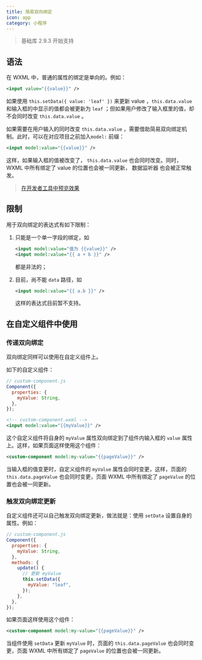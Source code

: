 ```yaml
---
title: 简易双向绑定
icon: app
category: 小程序
---
```


> 基础库 2.9.3 开始支持

## 语法

在 WXML 中，普通的属性的绑定是单向的。例如：

```xml
<input value="{{value}}" />
```

如果使用 `this.setData({ value: 'leaf' })` 来更新 value ，`this.data.value` 和输入框的中显示的值都会被更新为 `leaf` ；但如果用户修改了输入框里的值，却不会同时改变 `this.data.value` 。

如果需要在用户输入的同时改变 `this.data.value` ，需要借助简易双向绑定机制。此时，可以在对应项目之前加入`model:` 前缀：

```xml
<input model:value="{{value}}" />
```

这样，如果输入框的值被改变了， `this.data.value` 也会同时改变。同时， WXML 中所有绑定了 value 的位置也会被一同更新， 数据监听器 也会被正常触发。

> [在开发者工具中预览效果](https://developers.weixin.qq.com/s/8jXvobmV7vcj)

## 限制

用于双向绑定的表达式有如下限制：

1. 只能是一个单一字段的绑定，如

   ```xml
   <input model:value="值为 {{value}}" />
   <input model:value="{{ a + b }}" />
   ```

   都是非法的；

1. 目前，尚不能 `data` 路径，如

   ```xml
   <input model:value="{{ a.b }}" />
   ```

   这样的表达式目前暂不支持。

## 在自定义组件中使用

### 传递双向绑定

双向绑定同样可以使用在自定义组件上。

如下的自定义组件：

```js
// custom-component.js
Component({
  properties: {
    myValue: String,
  },
});
```

```xml
<!-- custom-component.wxml -->
<input model:value="{{myValue}}" />
```

这个自定义组件将自身的 `myValue` 属性双向绑定到了组件内输入框的 `value` 属性上。这样，如果页面这样使用这个组件：

```xml
<custom-component model:my-value="{{pageValue}}" />
```

当输入框的值变更时，自定义组件的 `myValue` 属性会同时变更，这样，页面的 `this.data.pageValue` 也会同时变更，页面 WXML 中所有绑定了 `pageValue` 的位置也会被一同更新。

### 触发双向绑定更新

自定义组件还可以自己触发双向绑定更新，做法就是：使用 `setData` 设置自身的属性。例如：

```js
// custom-component.js
Component({
  properties: {
    myValue: String,
  },
  methods: {
    update() {
      // 更新 myValue
      this.setData({
        myValue: "leaf",
      });
    },
  },
});
```

如果页面这样使用这个组件：

```xml
<custom-component model:my-value="{{pageValue}}" />
```

当组件使用 `setData` 更新 `myValue` 时，页面的 `this.data.pageValue` 也会同时变更，页面 WXML 中所有绑定了 `pageValue` 的位置也会被一同更新。
